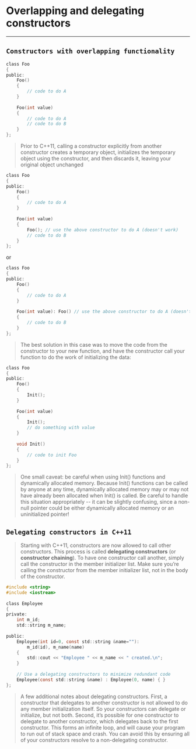 #        Overlapping and delegating constructors
---


## `Constructors with overlapping functionality`

```c
class Foo
{
public:
    Foo()
    {
        // code to do A
    }
 
    Foo(int value)
    {
        // code to do A
        // code to do B
    }
};
```


> Prior to C++11, calling a constructor explicitly from another constructor creates a temporary object, initializes the temporary object using the constructor, and then discards it, leaving your original object unchanged

```c
class Foo
{
public:
    Foo()
    {
        // code to do A
    }
 
    Foo(int value)
    {
        Foo(); // use the above constructor to do A (doesn't work)
        // code to do B
    }
};
```

or
	
```c
class Foo
{
public:
    Foo()
    {
        // code to do A
    }
 
    Foo(int value): Foo() // use the above constructor to do A (doesn't work prior to C++11)
    {
        // code to do B
    }
};
```


>  The best solution in this case was to move the code from the constructor to your new function, and have the constructor call your function to do the work of initializing the data:

```c
class Foo
{
public:
    Foo()
    {
        Init();
    }
 
    Foo(int value)
    {
        Init();
        // do something with value
    }
 
    void Init()
    {
        // code to init Foo
    }
};
```


> One small caveat: be careful when using Init() functions and dynamically allocated memory. Because Init() functions can be called by anyone at any time, dynamically allocated memory may or may not have already been allocated when Init() is called. Be careful to handle this situation appropriately -- it can be slightly confusing, since a non-null pointer could be either dynamically allocated memory or an uninitialized pointer!



## `Delegating constructors in C++11`


> Starting with C++11, constructors are now allowed to call other constructors. This process is called **delegating constructors** (or **constructor chaining**). To have one constructor call another, simply call the constructor in the member initializer list.  Make sure you’re calling the constructor from the member initializer list, not in the body of the constructor. 

```c
#include <string>
#include <iostream>
 
class Employee
{
private:
    int m_id;
    std::string m_name;
 
public:
    Employee(int id=0, const std::string &name=""):
        m_id(id), m_name(name)
    {
        std::cout << "Employee " << m_name << " created.\n";
    }
 
    // Use a delegating constructors to minimize redundant code
    Employee(const std::string &name) : Employee(0, name) { }
};
```


> A few additional notes about delegating constructors. First, a constructor that delegates to another constructor is not allowed to do any member initialization itself. So your constructors can delegate or initialize, but not both. Second, it’s possible for one constructor to delegate to another constructor, which delegates back to the first constructor. This forms an infinite loop, and will cause your program to run out of stack space and crash. You can avoid this by ensuring all of your constructors resolve to a non-delegating constructor.
